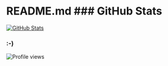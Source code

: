# README.md ### GitHub Stats
[![GitHub Stats](https://github-readme-stats.vercel.app/api?username=kakashihatake07-svg&show_icons=true&theme=radical)](https://github.com/kakashihatake07-svg)
### :-)
![Profile views](https://komarev.com/ghpvc/?username=kakashihatake07-svg&color=red&style=flat-square&label=Profile+Views)
